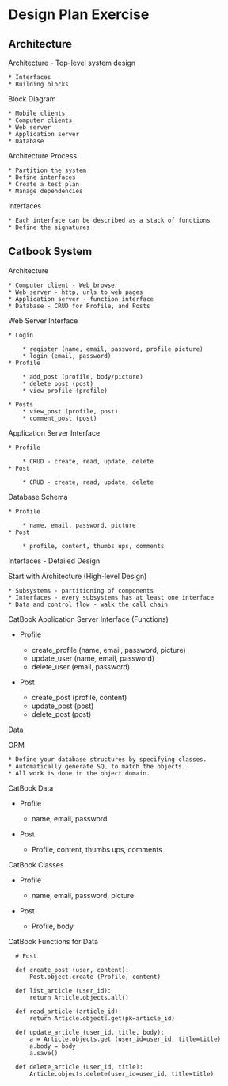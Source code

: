 # Design Plan Exercise

## Architecture

Architecture - Top-level system design

	* Interfaces
	* Building blocks


Block Diagram

	* Mobile clients
	* Computer clients
	* Web server
	* Application server
	* Database


Architecture Process

	* Partition the system
	* Define interfaces
	* Create a test plan
	* Manage dependencies


Interfaces

	* Each interface can be described as a stack of functions
	* Define the signatures


## Catbook System

Architecture

	* Computer client - Web browser
	* Web server - http, urls to web pages
	* Application server - function interface
	* Database - CRUD for Profile, and Posts


Web Server Interface

	* Login

		* register (name, email, password, profile picture)
		* login (email, password)
	* Profile
	
		* add_post (profile, body/picture)
		* delete_post (post)
		* view_profile (profile)

	* Posts
		* view_post (profile, post)
		* comment_post (post)


Application Server Interface


	* Profile

		* CRUD - create, read, update, delete
	* Post

		* CRUD - create, read, update, delete


Database Schema


	* Profile

		* name, email, password, picture
	* Post

		* profile, content, thumbs ups, comments


Interfaces - Detailed Design

Start with Architecture (High-level Design)

	* Subsystems - partitioning of components
	* Interfaces - every subsystems has at least one interface
	* Data and control flow - walk the call chain


CatBook Application Server Interface (Functions)


* Profile

	* create_profile (name, email, password, picture)
	* update_user (name, email, password)
	* delete_user (email, password)

* Post

	* create_post (profile, content)
	* update_post (post)
	* delete_post (post)



Data

ORM


	* Define your database structures by specifying classes.  
	* Automatically generate SQL to match the objects.
	* All work is done in the object domain.


CatBook Data


* Profile

	* name, email, password
* Post

	* Profile, content, thumbs ups, comments
	

CatBook Classes


* Profile

	* name, email, password, picture
* Post

	* Profile, body


CatBook Functions for Data

	  # Post

	  def create_post (user, content):
	      Post.object.create (Profile, content)

	  def list_article (user_id):
	      return Article.objects.all()

	  def read_article (article_id):
	      return Article.objects.get(pk=article_id)

	  def update_article (user_id, title, body):
	      a = Article.objects.get (user_id=user_id, title=title)
	      a.body = body
	      a.save()

	  def delete_article (user_id, title):
	      Article.objects.delete(user_id=user_id, title=title)

